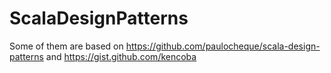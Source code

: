 # ScalaDesignPatterns

Some of them are based on https://github.com/paulocheque/scala-design-patterns and https://gist.github.com/kencoba
